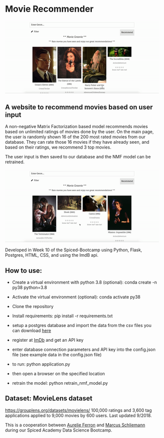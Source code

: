 # Movie Recommender 
![visualization](./home.gif)

## A website to recommend movies based on user input

A non-negative Matrix Factorization based model recommends movies based on unlimited ratings of movies done by the user. 
On the main page, the user is randomly shown 16 of the 200 most rated movies from our database. 
They can rate those 16 movies if they have already seen, and based on their ratings, we recommend 3 top movies.

The user input is then saved to our database and the NMF model can be retrained.

![visualization](./recommend.gif)

Developed in Week 10 of the Spiced-Bootcamp using Python, Flask, Postgres, HTML, CSS, and using the ImdB api. 


## How to use:
- Create a virtual environment with python 3.8 (optional): conda create -n py38 python=3.8 
- Activate the virtual environment (optional): conda activate py38

- Clone the repository

- Install requirements: pip install -r requirements.txt

- setup a postgres database and import the data from the csv files you can download [here](http://files.grouplens.org/datasets/movielens/ml-latest-small.zip)

- register at [ImDb](https://www.imdb-api.com ) and get an API key

- enter database connection parameters and API key into the config.json file (see example data in the config.json file) 

- to run: python application.py 

- then open a browser on the specified location

- retrain the model: python retrain_nmf_model.py

## Dataset: MovieLens dataset
https://grouplens.org/datasets/movielens/
100,000 ratings and 3,600 tag applications applied to 9,000 movies by 600 users. Last updated 9/2018.


This is a cooperation between [Aurelie Ferron](https://github.com/ferrau10) and [Marcus Schliemann](https://github.com/mscschliemann) during our Spiced Academy Data Science Bootcamp.
